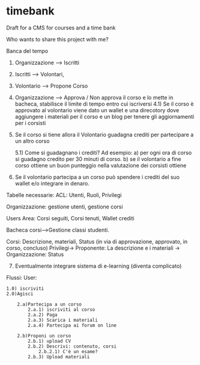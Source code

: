 # timebank
Draft for a CMS for courses and a time bank

Who wants to share this project with me?

Banca del tempo

1) Organizzazione --> Iscritti

2) Iscritti --> Volontari, 

3) Volontario --> Propone Corso

4) Organizzazione --> Approva / Non approva il corso e lo mette in bacheca, stabilisce il limite di tempo entro cui iscriversi
	4.1) Se il corso è approvato al volontario viene dato un wallet e una direcotory dove aggiungere i materiali per il corso e un blog per tenere gli aggiornamenti per i corsisti

5) Se il corso si tiene allora il Volontario guadagna crediti per partecipare a un altro corso

	5.1) Come si guadagnano i crediti? Ad esempio: 
		a) per ogni ora di corso si guadagno credito per 30 minuti di corso.
		b) se il volontario a fine corso ottiene un buon punteggio nella valutazione dei corsisti ottiene 

6) Se il volontario partecipa a un corso può spendere i crediti del suo wallet e/o integrare in denaro.

Tabelle necessarie:
ACL: Utenti, Ruoli, Privilegi

Organizzazione: gestione utenti, gestione corsi

Users Area: Corsi seguiti, Corsi tenuti, Wallet crediti

Bacheca corsi-->Gestione classi studenti.

Corsi: Descrizione, materiali, Status (in via di approvazione, approvato, in corso, concluso)
Privilegi-> Proponente: La descrizione e i materiali 
	-> Organizzazione: Status

7) Eventualmente integrare sistema di e-learning (diventa complicato)

Flussi:
User:

	1.0) iscriviti
	2.0)Agisci 
	
		2.a)Partecipa a un corso 
			2.a.1) iscriviti al corso
			2.a.2) Paga
			2.a.3) Scarica i materiali
			2.a.4) Partecipa ai forum on line
		
		2.b)Proponi un corso
			2.b.1) upload CV
			2.b.2) Descrivi: contenuto, corsi
				2.b.2.1) C'è un esame?
			2.b.3) Upload materiali
		
		
